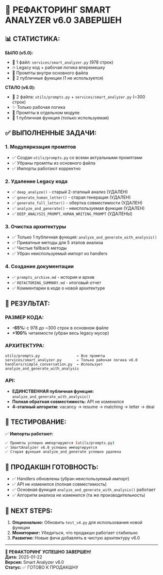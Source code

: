 # 🎉 РЕФАКТОРИНГ SMART ANALYZER v6.0 ЗАВЕРШЕН

## 📊 **СТАТИСТИКА:**

**БЫЛО (v5.0):**
- 📄 1 файл: `services/smart_analyzer.py` (978 строк)  
- 🔥 Legacy код + рабочая логика вперемешку
- 🧩 Промпты внутри основного файла
- 🔀 2 публичные функции (1 не используется)

**СТАЛО (v6.0):**
- 📄 2 файла: `utils/prompts.py` + `services/smart_analyzer.py` (~300 строк)
- ✨ Только рабочая логика
- 🧩 Промпты в отдельном модуле
- 🎯 1 публичная функция (только используемая)

## ✅ **ВЫПОЛНЕННЫЕ ЗАДАЧИ:**

### 1. **Модуляризация промптов**
- ✅ Создан `utils/prompts.py` со всеми актуальными промптами
- ✅ Убраны промпты из основного файла
- ✅ Импорты работают корректно

### 2. **Удаление Legacy кода**
- ✅ `deep_analyze()` - старый 2-этапный анализ (УДАЛЕН)
- ✅ `generate_human_letter()` - старая генерация (УДАЛЕН)
- ✅ `generate_full_letter()` - обертка совместимости (УДАЛЕН)
- ✅ `analyze_and_generate()` - неиспользуемая функция (УДАЛЕН)
- ✅ `DEEP_ANALYSIS_PROMPT`, `HUMAN_WRITING_PROMPT` (УДАЛЕНЫ)

### 3. **Очистка архитектуры**
- ✅ Только 1 публичная функция: `analyze_and_generate_with_analysis()`
- ✅ Приватные методы для 5 этапов анализа
- ✅ Чистые fallback методы
- ✅ Убран неиспользуемый импорт из handlers

### 4. **Создание документации**
- ✅ `prompts_archive.md` - история и архив
- ✅ `REFACTORING_SUMMARY.md` - итоговый отчет
- ✅ Комментарии в коде о новой архитектуре

## 🎯 **РЕЗУЛЬТАТ:**

### **РАЗМЕР КОДА:**
- **-65%:** с 978 до ~300 строк в основном файле
- **+100%** читаемости (убран весь legacy мусор)

### **АРХИТЕКТУРА:**
```
utils/prompts.py                 ← Все промпты
services/smart_analyzer.py       ← Только рабочая логика v6.0  
handlers/simple_conversation.py  ← Использует analyze_and_generate_with_analysis
```

### **API:**
- **ЕДИНСТВЕННАЯ публичная функция:** `analyze_and_generate_with_analysis()`
- **Полная обратная совместимость:** API не изменился
- **4-этапный алгоритм:** vacancy → resume → matching → letter → deai

## 🧪 **ТЕСТИРОВАНИЕ:**

✅ **Импорты работают:**
```bash
✅ Промпты успешно импортируются (utils/prompts.py)
✅ SmartAnalyzer v6.0 успешно импортируется  
✅ Старая функция analyze_and_generate успешно удалена
```

## 🚀 **ПРОДАКШН ГОТОВНОСТЬ:**

- ✅ Handlers обновлены (убран неиспользуемый импорт)
- ✅ API не изменился (полная совместимость)
- ✅ Основная функция `analyze_and_generate_with_analysis()` работает
- ✅ Алгоритм анализа не изменился (та же производительность)

## 📝 **NEXT STEPS:**

1. **Опционально:** Обновить `test_v4.py` для использования новой функции
2. **Мониторинг:** Убедиться, что продакшн работает стабильно
3. **Развитие:** Новые фичи добавлять в чистую архитектуру v6.0

---

**🎊 РЕФАКТОРИНГ УСПЕШНО ЗАВЕРШЕН!**  
**Дата:** 2025-01-22  
**Версия:** Smart Analyzer v6.0  
**Статус:** ✅ ГОТОВО К ПРОДАКШНУ
